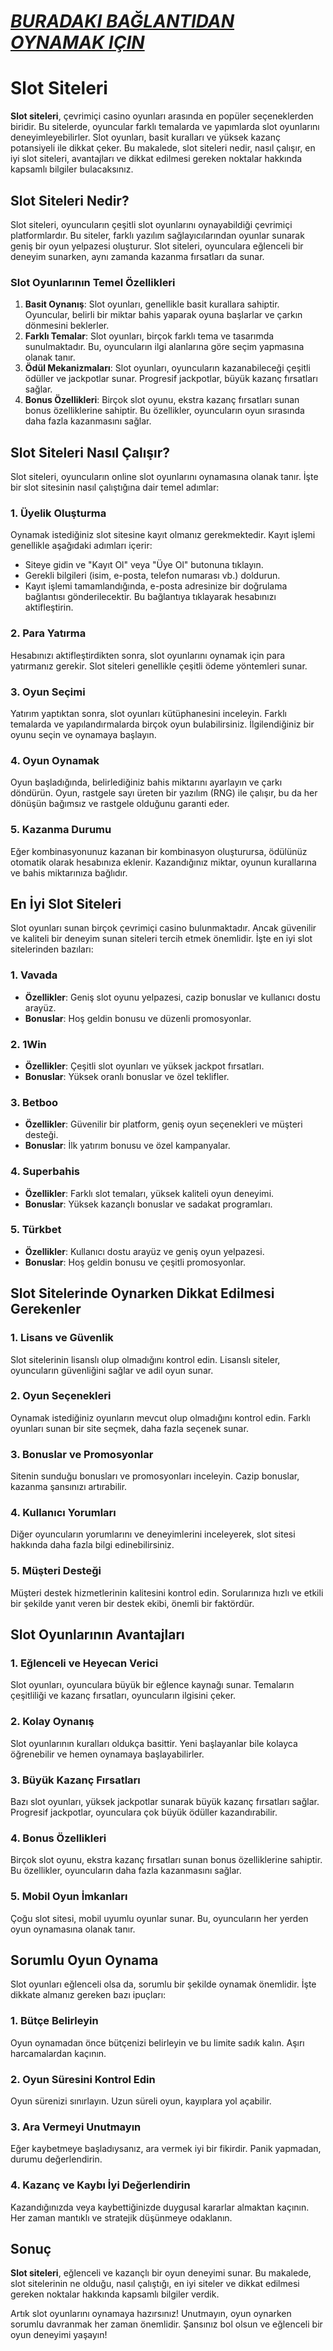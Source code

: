 # [***BURADAKI BAĞLANTIDAN OYNAMAK IÇIN***](https://casinotr.link/gWCRZ4)

# Slot Siteleri

**Slot siteleri**, çevrimiçi casino oyunları arasında en popüler seçeneklerden biridir. Bu sitelerde, oyuncular farklı temalarda ve yapımlarda slot oyunlarını deneyimleyebilirler. Slot oyunları, basit kuralları ve yüksek kazanç potansiyeli ile dikkat çeker. Bu makalede, slot siteleri nedir, nasıl çalışır, en iyi slot siteleri, avantajları ve dikkat edilmesi gereken noktalar hakkında kapsamlı bilgiler bulacaksınız.

## Slot Siteleri Nedir?

Slot siteleri, oyuncuların çeşitli slot oyunlarını oynayabildiği çevrimiçi platformlardır. Bu siteler, farklı yazılım sağlayıcılarından oyunlar sunarak geniş bir oyun yelpazesi oluşturur. Slot siteleri, oyunculara eğlenceli bir deneyim sunarken, aynı zamanda kazanma fırsatları da sunar.

### Slot Oyunlarının Temel Özellikleri

1. **Basit Oynanış**: Slot oyunları, genellikle basit kurallara sahiptir. Oyuncular, belirli bir miktar bahis yaparak oyuna başlarlar ve çarkın dönmesini beklerler.
2. **Farklı Temalar**: Slot oyunları, birçok farklı tema ve tasarımda sunulmaktadır. Bu, oyuncuların ilgi alanlarına göre seçim yapmasına olanak tanır.
3. **Ödül Mekanizmaları**: Slot oyunları, oyuncuların kazanabileceği çeşitli ödüller ve jackpotlar sunar. Progresif jackpotlar, büyük kazanç fırsatları sağlar.
4. **Bonus Özellikleri**: Birçok slot oyunu, ekstra kazanç fırsatları sunan bonus özelliklerine sahiptir. Bu özellikler, oyuncuların oyun sırasında daha fazla kazanmasını sağlar.

## Slot Siteleri Nasıl Çalışır?

Slot siteleri, oyuncuların online slot oyunlarını oynamasına olanak tanır. İşte bir slot sitesinin nasıl çalıştığına dair temel adımlar:

### 1. Üyelik Oluşturma

Oynamak istediğiniz slot sitesine kayıt olmanız gerekmektedir. Kayıt işlemi genellikle aşağıdaki adımları içerir:

* Siteye gidin ve "Kayıt Ol" veya "Üye Ol" butonuna tıklayın.
* Gerekli bilgileri (isim, e-posta, telefon numarası vb.) doldurun.
* Kayıt işlemi tamamlandığında, e-posta adresinize bir doğrulama bağlantısı gönderilecektir. Bu bağlantıya tıklayarak hesabınızı aktifleştirin.

### 2. Para Yatırma

Hesabınızı aktifleştirdikten sonra, slot oyunlarını oynamak için para yatırmanız gerekir. Slot siteleri genellikle çeşitli ödeme yöntemleri sunar.

### 3. Oyun Seçimi

Yatırım yaptıktan sonra, slot oyunları kütüphanesini inceleyin. Farklı temalarda ve yapılandırmalarda birçok oyun bulabilirsiniz. İlgilendiğiniz bir oyunu seçin ve oynamaya başlayın.

### 4. Oyun Oynamak

Oyun başladığında, belirlediğiniz bahis miktarını ayarlayın ve çarkı döndürün. Oyun, rastgele sayı üreten bir yazılım (RNG) ile çalışır, bu da her dönüşün bağımsız ve rastgele olduğunu garanti eder.

### 5. Kazanma Durumu

Eğer kombinasyonunuz kazanan bir kombinasyon oluşturursa, ödülünüz otomatik olarak hesabınıza eklenir. Kazandığınız miktar, oyunun kurallarına ve bahis miktarınıza bağlıdır.

## En İyi Slot Siteleri

Slot oyunları sunan birçok çevrimiçi casino bulunmaktadır. Ancak güvenilir ve kaliteli bir deneyim sunan siteleri tercih etmek önemlidir. İşte en iyi slot sitelerinden bazıları:

### 1. **Vavada**

* **Özellikler**: Geniş slot oyunu yelpazesi, cazip bonuslar ve kullanıcı dostu arayüz.
* **Bonuslar**: Hoş geldin bonusu ve düzenli promosyonlar.

### 2. **1Win**

* **Özellikler**: Çeşitli slot oyunları ve yüksek jackpot fırsatları.
* **Bonuslar**: Yüksek oranlı bonuslar ve özel teklifler.

### 3. **Betboo**

* **Özellikler**: Güvenilir bir platform, geniş oyun seçenekleri ve müşteri desteği.
* **Bonuslar**: İlk yatırım bonusu ve özel kampanyalar.

### 4. **Superbahis**

* **Özellikler**: Farklı slot temaları, yüksek kaliteli oyun deneyimi.
* **Bonuslar**: Yüksek kazançlı bonuslar ve sadakat programları.

### 5. **Türkbet**

* **Özellikler**: Kullanıcı dostu arayüz ve geniş oyun yelpazesi.
* **Bonuslar**: Hoş geldin bonusu ve çeşitli promosyonlar.

## Slot Sitelerinde Oynarken Dikkat Edilmesi Gerekenler

### 1. Lisans ve Güvenlik

Slot sitelerinin lisanslı olup olmadığını kontrol edin. Lisanslı siteler, oyuncuların güvenliğini sağlar ve adil oyun sunar.

### 2. Oyun Seçenekleri

Oynamak istediğiniz oyunların mevcut olup olmadığını kontrol edin. Farklı oyunları sunan bir site seçmek, daha fazla seçenek sunar.

### 3. Bonuslar ve Promosyonlar

Sitenin sunduğu bonusları ve promosyonları inceleyin. Cazip bonuslar, kazanma şansınızı artırabilir.

### 4. Kullanıcı Yorumları

Diğer oyuncuların yorumlarını ve deneyimlerini inceleyerek, slot sitesi hakkında daha fazla bilgi edinebilirsiniz.

### 5. Müşteri Desteği

Müşteri destek hizmetlerinin kalitesini kontrol edin. Sorularınıza hızlı ve etkili bir şekilde yanıt veren bir destek ekibi, önemli bir faktördür.

## Slot Oyunlarının Avantajları

### 1. Eğlenceli ve Heyecan Verici

Slot oyunları, oyunculara büyük bir eğlence kaynağı sunar. Temaların çeşitliliği ve kazanç fırsatları, oyuncuların ilgisini çeker.

### 2. Kolay Oynanış

Slot oyunlarının kuralları oldukça basittir. Yeni başlayanlar bile kolayca öğrenebilir ve hemen oynamaya başlayabilirler.

### 3. Büyük Kazanç Fırsatları

Bazı slot oyunları, yüksek jackpotlar sunarak büyük kazanç fırsatları sağlar. Progresif jackpotlar, oyunculara çok büyük ödüller kazandırabilir.

### 4. Bonus Özellikleri

Birçok slot oyunu, ekstra kazanç fırsatları sunan bonus özelliklerine sahiptir. Bu özellikler, oyuncuların daha fazla kazanmasını sağlar.

### 5. Mobil Oyun İmkanları

Çoğu slot sitesi, mobil uyumlu oyunlar sunar. Bu, oyuncuların her yerden oyun oynamasına olanak tanır.

## Sorumlu Oyun Oynama

Slot oyunları eğlenceli olsa da, sorumlu bir şekilde oynamak önemlidir. İşte dikkate almanız gereken bazı ipuçları:

### 1. Bütçe Belirleyin

Oyun oynamadan önce bütçenizi belirleyin ve bu limite sadık kalın. Aşırı harcamalardan kaçının.

### 2. Oyun Süresini Kontrol Edin

Oyun sürenizi sınırlayın. Uzun süreli oyun, kayıplara yol açabilir.

### 3. Ara Vermeyi Unutmayın

Eğer kaybetmeye başladıysanız, ara vermek iyi bir fikirdir. Panik yapmadan, durumu değerlendirin.

### 4. Kazanç ve Kaybı İyi Değerlendirin

Kazandığınızda veya kaybettiğinizde duygusal kararlar almaktan kaçının. Her zaman mantıklı ve stratejik düşünmeye odaklanın.

## Sonuç

**Slot siteleri**, eğlenceli ve kazançlı bir oyun deneyimi sunar. Bu makalede, slot sitelerinin ne olduğu, nasıl çalıştığı, en iyi siteler ve dikkat edilmesi gereken noktalar hakkında kapsamlı bilgiler verdik.

Artık slot oyunlarını oynamaya hazırsınız! Unutmayın, oyun oynarken sorumlu davranmak her zaman önemlidir. Şansınız bol olsun ve eğlenceli bir oyun deneyimi yaşayın!
